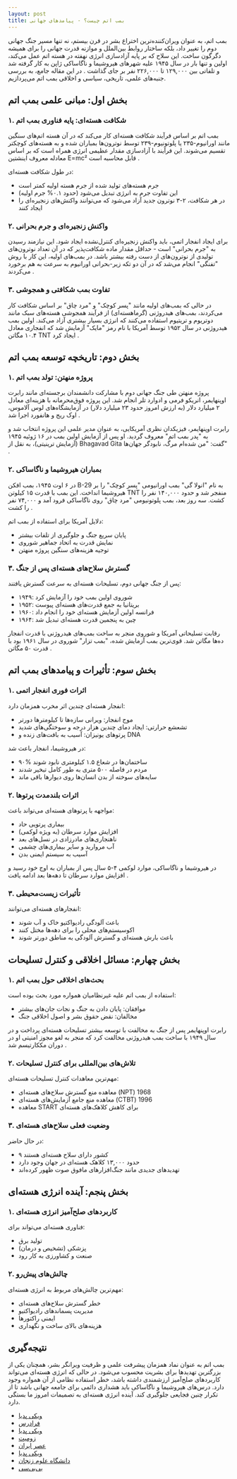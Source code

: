```yaml
---
layout: post
title: بمب اتم چیست؟ - پیامدهای جهانی
---
```


بمب اتم، به عنوان ویران‌کننده‌ترین اختراع بشر در قرن بیستم، نه تنها مسیر جنگ جهانی دوم را تغییر داد، بلکه ساختار روابط بین‌الملل و موازنه قدرت جهانی را برای همیشه دگرگون ساخت. این سلاح که بر پایه آزادسازی انرژی نهفته در هسته اتم عمل می‌کند، اولین و تنها بار در سال ۱۹۴۵ علیه شهرهای هیروشیما و ناگاساکی ژاپن به کار گرفته شد و تلفاتی بین ۱۲۹,۰۰۰ تا ۲۲۶,۰۰۰ نفر بر جای گذاشت . در این مقاله جامع، به بررسی جنبه‌های علمی، تاریخی، سیاسی و اخلاقی بمب اتم می‌پردازیم.

## بخش اول: مبانی علمی بمب اتم

### ۱. شکافت هسته‌ای: پایه فناوری بمب اتم

بمب اتم بر اساس فرآیند شکافت هسته‌ای کار می‌کند که در آن هسته اتم‌های سنگین مانند اورانیوم-۲۳۵ یا پلوتونیوم-۲۳۹ توسط نوترون‌ها بمباران شده و به هسته‌های کوچکتر تقسیم می‌شوند. این فرآیند با آزادسازی مقدار عظیمی انرژی همراه است که بر اساس معادله معروف اینشتین E=mc² قابل محاسبه است .

در طول شکافت هسته‌ای:
- جرم هسته‌های تولید شده از جرم هسته اولیه کمتر است
- این تفاوت جرم به انرژی تبدیل می‌شود (حدود ۰.۱% جرم اولیه)
- در هر شکافت، ۲-۳ نوترون جدید آزاد می‌شود که می‌توانند واکنش‌های زنجیره‌ای را ایجاد کنند 

### ۲. واکنش زنجیره‌ای و جرم بحرانی

برای ایجاد انفجار اتمی، باید واکنش زنجیره‌ای کنترل‌نشده ایجاد شود. این نیازمند رسیدن به "جرم بحرانی" است - حداقل مقدار ماده شکافت‌پذیر که در آن تعداد نوترون‌های تولیدی از نوترون‌های از دست رفته بیشتر باشد. در بمب‌های اولیه، این کار با روش "تفنگی" انجام می‌شد که در آن دو تکه زیر-بحرانی اورانیوم به سرعت به هم برخورد می‌کردند .

### ۳. تفاوت بمب شکافتی و همجوشی

در حالی که بمب‌های اولیه مانند "پسر کوچک" و "مرد چاق" بر اساس شکافت کار می‌کردند، بمب‌های هیدروژنی (گرماهسته‌ای) از فرآیند همجوشی هسته‌های سبک مانند دوتریوم و تریتیوم استفاده می‌کنند که انرژی بسیار بیشتری آزاد می‌کند. اولین بمب هیدروژنی در سال ۱۹۵۲ توسط آمریکا با نام رمز "مایک" آزمایش شد که انفجاری معادل ۱۰.۴ مگاتن TNT ایجاد کرد .

## بخش دوم: تاریخچه توسعه بمب اتم

### ۱. پروژه منهتن: تولد بمب اتم

پروژه منهتن طی جنگ جهانی دوم با مشارکت دانشمندان برجسته‌ای مانند رابرت اوپنهایمر، انریکو فرمی و ادوارد تلر انجام شد. این پروژه فوق‌محرمانه با هزینه‌ای معادل ۲ میلیارد دلار (به ارزش امروز حدود ۲۳ میلیارد دلار) در آزمایشگاه‌های لوس آلاموس، اوک ریج و هانفورد اجرا شد .

رابرت اوپنهایمر، فیزیکدان نظری آمریکایی، به عنوان مدیر علمی این پروژه انتخاب شد و به "پدر بمب اتم" معروف گردید. او پس از آزمایش اولین بمب در ۱۶ ژوئیه ۱۹۴۵ (آزمایش ترینیتی)، به نقل از Bhagavad Gita گفت: "من شده‌ام مرگ، نابودگر جهان‌ها" .

### ۲. بمباران هیروشیما و ناگاساکی

در ۶ اوت ۱۹۴۵، بمب افکن B-29 به نام "انولا گی" بمب اورانیومی "پسر کوچک" را بر هیروشیما انداخت. این بمب با قدرت ۱۵ کیلوتن TNT منفجر شد و حدود ۱۴۰,۰۰۰ نفر را کشت. سه روز بعد، بمب پلوتونیومی "مرد چاق" روی ناگاساکی فرود آمد و ۷۴,۰۰۰ نفر را کشت .

دلایل آمریکا برای استفاده از بمب اتم:
- پایان سریع جنگ و جلوگیری از تلفات بیشتر
- نمایش قدرت به اتحاد جماهیر شوروی
- توجیه هزینه‌های سنگین پروژه منهتن 

### ۳. گسترش سلاح‌های هسته‌ای پس از جنگ

پس از جنگ جهانی دوم، تسلیحات هسته‌ای به سرعت گسترش یافتند:
- ۱۹۴۹: شوروی اولین بمب خود را آزمایش کرد
- ۱۹۵۲: بریتانیا به جمع قدرت‌های هسته‌ای پیوست
- ۱۹۶۰: فرانسه اولین آزمایش هسته‌ای خود را انجام داد
- ۱۹۶۴: چین به پنجمین قدرت هسته‌ای تبدیل شد 

رقابت تسلیحاتی آمریکا و شوروی منجر به ساخت بمب‌های هیدروژنی با قدرت انفجار ده‌ها مگاتن شد. قوی‌ترین بمب آزمایش شده، "بمب تزار" شوروی در سال ۱۹۶۱ بود با قدرت ۵۰ مگاتن .

## بخش سوم: تأثیرات و پیامدهای بمب اتم

### ۱. اثرات فوری انفجار اتمی

انفجار هسته‌ای چندین اثر مخرب همزمان دارد:
- موج انفجار: ویرانی سازه‌ها تا کیلومترها دورتر
- تشعشع حرارتی: ایجاد دمای چندین هزار درجه و سوختگی‌های شدید
- پرتوهای یونیزان: آسیب به بافت‌های زنده و DNA 

در هیروشیما، انفجار باعث شد:
- ۹۰% ساختمان‌ها در شعاع ۱.۵ کیلومتری نابود شوند
- مردم در فاصله ۵۰۰ متری به طور کامل تبخیر شدند
- سایه‌های سوخته از بدن انسان‌ها روی دیوارها باقی ماند 

### ۲. اثرات بلندمدت پرتوها

مواجهه با پرتوهای هسته‌ای می‌تواند باعث:
- بیماری پرتویی حاد
- افزایش موارد سرطان (به ویژه لوکمی)
- ناهنجاری‌های مادرزادی در نسل‌های بعد
- آب مروارید و سایر بیماری‌های چشمی
- آسیب به سیستم ایمنی بدن 

در هیروشیما و ناگاساکی، موارد لوکمی ۴-۵ سال پس از بمباران به اوج خود رسید و افزایش موارد سرطان تا دهه‌ها بعد ادامه یافت .

### ۳. تأثیرات زیست‌محیطی

انفجارهای هسته‌ای می‌توانند:
- باعث آلودگی رادیواکتیو خاک و آب شوند
- اکوسیستم‌های محلی را برای دهه‌ها مختل کنند
- باعث بارش هسته‌ای و گسترش آلودگی به مناطق دورتر شوند 

## بخش چهارم: مسائل اخلاقی و کنترل تسلیحات

### ۱. بحث‌های اخلاقی حول بمب اتم

استفاده از بمب اتم علیه غیرنظامیان همواره مورد بحث بوده است:
- موافقان: پایان دادن به جنگ و نجات جان‌های بیشتر
- مخالفان: نقض حقوق بشر و اصول اخلاقی جنگ 

رابرت اوپنهایمر پس از جنگ به مخالفت با توسعه بیشتر تسلیحات هسته‌ای پرداخت و در سال ۱۹۴۹ با ساخت بمب هیدروژنی مخالفت کرد که منجر به لغو مجوز امنیتی او در دوران مککارتیسم شد .

### ۲. تلاش‌های بین‌المللی برای کنترل تسلیحات

مهم‌ترین معاهدات کنترل تسلیحات هسته‌ای:
- معاهده منع گسترش سلاح‌های هسته‌ای (NPT) 1968
- معاهده منع جامع آزمایش‌های هسته‌ای (CTBT) 1996
- معاهده START برای کاهش کلاهک‌های هسته‌ای 

### ۳. وضعیت فعلی سلاح‌های هسته‌ای

در حال حاضر:
- ۹ کشور دارای سلاح هسته‌ای هستند
- حدود ۱۳,۰۰۰ کلاهک هسته‌ای در جهان وجود دارد
- تهدیدهای جدیدی مانند جنگ‌افزارهای مافوق صوت ظهور کرده‌اند 

## بخش پنجم: آینده انرژی هسته‌ای

### ۱. کاربردهای صلح‌آمیز انرژی هسته‌ای

فناوری هسته‌ای می‌تواند برای:
- تولید برق
- پزشکی (تشخیص و درمان)
- صنعت و کشاورزی
به کار رود 

### ۲. چالش‌های پیش‌رو

مهم‌ترین چالش‌های مربوط به انرژی هسته‌ای:
- خطر گسترش سلاح‌های هسته‌ای
- مدیریت پسماندهای رادیواکتیو
- ایمنی راکتورها
- هزینه‌های بالای ساخت و نگهداری 

## نتیجه‌گیری

بمب اتم به عنوان نماد همزمان پیشرفت علمی و ظرفیت ویرانگر بشر، همچنان یکی از بزرگترین تهدیدها برای بشریت محسوب می‌شود. در حالی که انرژی هسته‌ای می‌تواند کاربردهای صلح‌آمیز ارزشمندی داشته باشد، خطر استفاده نظامی از آن همواره وجود دارد. درس‌های هیروشیما و ناگاساکی باید هشداری دائمی برای جامعه جهانی باشد تا از تکرار چنین فجایعی جلوگیری کند. آینده انرژی هسته‌ای به تصمیمات امروز ما بستگی دارد.

- [ویکی پدیا](https://fa.m.wikipedia.org/wiki/%D8%A8%D9%85%D8%A8%D8%A7%D8%B1%D8%A7%D9%86_%D8%A7%D8%AA%D9%85%DB%8C_%D9%87%DB%8C%D8%B1%D9%88%D8%B4%DB%8C%D9%85%D8%A7_%D9%88_%D9%86%D8%A7%DA%AF%D8%A7%D8%B3%D8%A7%DA%A9%DB%8C)
- [فرادرس](https://blog.faradars.org/%D8%A8%D9%85%D8%A8-%D8%A7%D8%AA%D9%85/)
- [ویکی پدیا](https://fa.m.wikipedia.org/wiki/%D8%AC%D9%86%DA%AF%E2%80%8C%D8%A7%D9%81%D8%B2%D8%A7%D8%B1_%D9%87%D8%B3%D8%AA%D9%87%E2%80%8C%D8%A7%DB%8C)
- [زومیت](https://www.zoomit.ir/zoomplus/26605-how-do-nuclear-bombs-work/)
- [عصر ایران](https://www.asriran.com/fa/news/1003550/%D9%85%D8%B1%D9%88%D8%B1%DB%8C-%D8%A8%D8%B1-%D8%AA%D8%A7%D8%B1%DB%8C%D8%AE%DA%86%D9%87-%D8%AA%DA%A9%D8%A7%D9%85%D9%84-%D8%B3%D9%84%D8%A7%D8%AD%E2%80%8C%D9%87%D8%A7%DB%8C-%D9%87%D8%B3%D8%AA%D9%87%E2%80%8C%D8%A7%DB%8C-%D8%AF%D8%B1-%D8%AC%D9%87%D8%A7%D9%86-%D8%A7%D8%B2-%D8%A7%D8%A8%D8%AA%D8%AF%D8%A7-%D8%AA%D8%A7-%D8%A7%D9%85%D8%B1%D9%88%D8%B2-%D8%B9%DA%A9%D8%B3)
- [ویکی پدیا](https://fa.m.wikipedia.org/wiki/%D8%AC%DB%8C._%D8%B1%D8%A7%D8%A8%D8%B1%D8%AA_%D8%A7%D9%88%D9%BE%D9%86%D9%87%D8%A7%DB%8C%D9%85%D8%B1)
- [دانشگاه علوم زنجان](https://www.science-house-iasbs.ir/how-nuclear-bombs-work-1/)
- [بی‌بی‌سی](https://www.bbc.com/persian/49986948)
